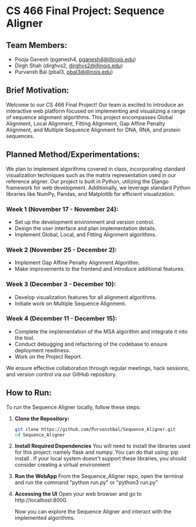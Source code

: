 # CS 466 Final Project: Sequence Aligner

## Team Members:
- Pooja Ganesh (pganesh4, pganesh4@illinois.edu)
- Dirgh Shah (dirghvs2, dirghvs2@illinois.edu)
- Purvansh Bal (pbal3, pbal3@illinois.edu)

## Brief Motivation:
Welcome to our CS 466 Final Project! Our team is excited to introduce an interactive web platform focused on implementing and visualizing a range of sequence alignment algorithms. This project encompasses Global Alignment, Local Alignment, Fitting Alignment, Gap Affine Penalty Alignment, and Multiple Sequence Alignment for DNA, RNA, and protein sequences.

## Planned Method/Experimentations:
We plan to implement algorithms covered in class, incorporating standard visualization techniques such as the matrix representation used in our reference aligner. Our project is built in Python, utilizing the Django framework for web development. Additionally, we leverage standard Python libraries like NumPy, Pandas, and Matplotlib for efficient visualization.

### Week 1 (November 17 - November 24):
- Set up the development environment and version control.
- Design the user interface and plan implementation details.
- Implement Global, Local, and Fitting Alignment algorithms.

### Week 2 (November 25 - December 2):
- Implement Gap Affine Penalty Alignment Algorithm.
- Make improvements to the frontend and introduce additional features.

### Week 3 (December 3 - December 10):
- Develop visualization features for all alignment algorithms.
- Initiate work on Multiple Sequence Alignment.

### Week 4 (December 11 - December 15):
- Complete the implementation of the MSA algorithm and integrate it into the tool.
- Conduct debugging and refactoring of the codebase to ensure deployment readiness.
- Work on the Project Report.

We ensure effective collaboration through regular meetings, hack sessions, and version control via our GitHub repository.

## How to Run:
To run the Sequence Aligner locally, follow these steps:

1. **Clone the Repository:**
   ```bash
   git clone https://github.com/Purvanshbal/Sequence_Aligner.git
   cd Sequence_Aligner

2. **Install Required Dependencies**
    You will need to install the libraries used for this project: namely flask and numpy. You can do that using:
    pip install <library-name>. If your local system doesn't support these libraries, you should consider creating a
    virtual environment

3. **Run the WebApp**
    From the Sequence_Aligner repo, open the terminal and run the command "python run.py" or "python3 run.py"

4. **Accessing the UI**
    Open your web browser and go to http://localhost:8000.

    Now you can explore the Sequence Aligner and interact with the implemented algorithms.